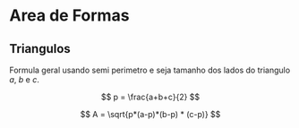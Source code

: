 # Area de Formas

## Triangulos

Formula geral usando semi perimetro e seja tamanho dos lados do triangulo $a$, $b$ e $c$.

$$
    p = \frac{a+b+c}{2}
$$


$$
    A = \sqrt{p*(a-p)*(b-p) * (c-p)}
$$

